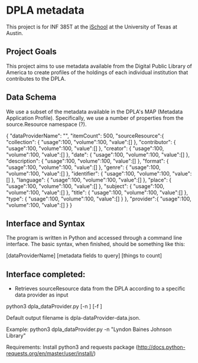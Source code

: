 # DPLA metadata
This project is for INF 385T at the [iSchool](https://www.ischool.utexas.edu/) at the University of Texas at Austin.

## Project Goals
This project aims to use metadata available from the Digital Public Library of America to create profiles of the holdings of each individual institution that contributes to the DPLA.

## Data Schema
We use a subset of the metadata available in the DPLA's MAP (Metadata Application Profile).  Specifically, we use a number of properties from the source.Resource namespace (?).

{
  "dataProviderName": "",
  "itemCount": 500,
  "sourceResource":{
    "collection": {
      "usage":100,
      "volume":100,
      "value":[]
    },
    "contributor": {
      "usage":100,
      "volume":100,
      "value":[]
    },
    "creator": {
      "usage":100,
      "volume":100,
      "value":[]
    },
    "date": {
      "usage":100,
      "volume":100,
      "value":[]
    },
    "description": {
      "usage":100,
      "volume":100,
      "value":[]
    },
    "format": {
      "usage":100,
      "volume":100,
      "value":[]
    },
    "genre": {
      "usage":100,
      "volume":100,
      "value":[]
    },
    "identifier": {
      "usage":100,
      "volume":100,
      "value":[]
    },
    "language": {
      "usage":100,
      "volume":100,
      "value":[]
    },
    "place": {
      "usage":100,
      "volume":100,
      "value":[]
    },
    "subject": {
      "usage":100,
      "volume":100,
      "value":[]
    },
    "title": {
      "usage":100,
      "volume":100,
      "value":[]
    },
    "type": {
      "usage":100,
      "volume":100,
      "value":[]
    }
  },
  "provider":{
    "usage":100,
    "volume":100,
    "value":[]
  }
}

## Interface and Syntax
The program is written in Python and accessed through a command line interface.  The basic syntax, when finished, should be something like this:

[dataProviderName] [metadata fields to query] [things to count]

## Interface completed:
 * Retrieves sourceResource data from the DPLA according to a specific data provider as input

 python3 dpla_dataProvider.py [-n <dataProvider name>] [-f <filename>]

 Default output filename is dpla-dataProvider-data.json.

Example:
python3 dpla_dataProvider.py -n "Lyndon Baines Johnson Library"

Requirements:
Install python3 and requests package (http://docs.python-requests.org/en/master/user/install/)
